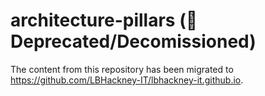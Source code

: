 # architecture-pillars  (🛑 Deprecated/Decomissioned)

The content from this repository has been migrated to <https://github.com/LBHackney-IT/lbhackney-it.github.io>.
